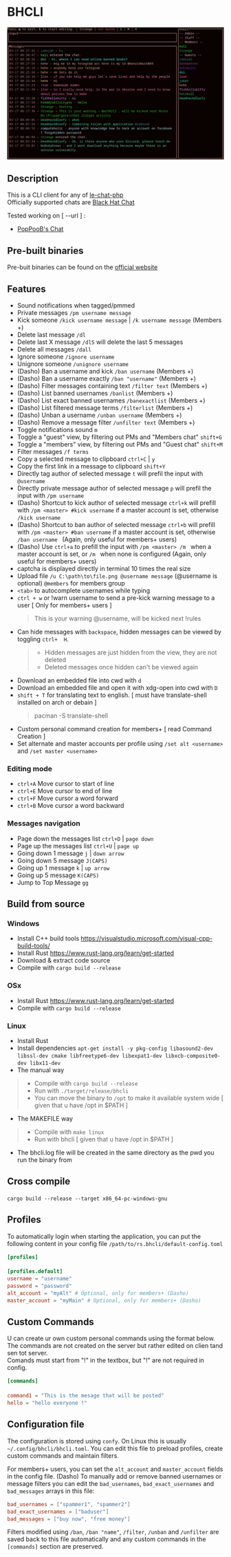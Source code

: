 # BHCLI

![screenshot](strange_bhcli.jpg "strange_bhcli")

## Description

This is a CLI client for any of [le-chat-php](https://github.com/DanWin/le-chat-php)  
Officially supported chats are [Black Hat Chat](http://blkhatjxlrvc5aevqzz5t6kxldayog6jlx5h7glnu44euzongl4fh5ad.onion)

Tested working on [ --url ] :
- [PopPooB's Chat](http://vfdvqflzfgwnejh6rrzjnuxvbnpgjr4ursv4moombwyauot5c2z6ebid.onion/chat.php)

## Pre-built binaries

Pre-buit binaries can be found on the [official website](http://git.dkforestseeaaq2dqz2uflmlsybvnq2irzn4ygyvu53oazyorednviid.onion/Strange/bhcli/releases)

## Features

- Sound notifications when tagged/pmmed
- Private messages `/pm username message`
- Kick someone `/kick username message` | `/k username message` (Members +)
- Delete last message `/dl`
- Delete last X message `/dl5` will delete the last 5 messages
- Delete all messages `/dall`
- Ignore someone `/ignore username`
- Unignore someone `/unignore username`
- (Dasho) Ban a username and kick `/ban username` (Members +)
- (Dasho) Ban a username exactly `/ban "username"` (Members +)
- (Dasho) Filter messages containing text `/filter text` (Members +)
- (Dasho) List banned usernames `/banlist` (Members +)
- (Dasho) List exact banned usernames `/banexactlist` (Members +)
- (Dasho) List filtered message terms `/filterlist` (Members +)
- (Dasho) Unban a username `/unban username` (Members +)
- (Dasho) Remove a message filter `/unfilter text` (Members +)
- Toggle notifications sound `m`
- Toggle a "guest" view, by filtering out PMs and "Members chat" `shift+G`
- Toggle a "members" view, by filtering out PMs and "Guest chat" `shift+M`
- Filter messages `/f terms`
- Copy a selected message to clipboard `ctrl+C` | `y`
- Copy the first link in a message to clipboard `shift+Y`
- Directly tag author of selected message `t` will prefil the input with `@username `
- Directly private message author of selected message `p` will prefil the input with `/pm username `
- (Dasho) Shortcut to kick author of selected message `ctrl+k` will prefill with `/pm <master> #kick username` if a master account is set, otherwise `/kick username `
- (Dasho) Shortcut to ban author of selected message `ctrl+b` will prefill with `/pm <master> #ban username` if a master account is set, otherwise `/ban username ` (Again, only useful for members+ users)
- (Dasho) Use `ctrl+a` to prefill the input with `/pm <master> /m ` when a master account is set, or `/m ` when none is configured (Again, only useful for members+ users)
- captcha is displayed directly in terminal 10 times the real size
- Upload file `/u C:\path\to\file.png @username message` (@username is optional) `@members` for members group
- `<tab>` to autocomplete usernames while typing
- `ctrl + w` or !warn username to send a pre-kick warning message to a user
  [ Only for members+ users ]
  > This is your warning @username, will be kicked next !rules
- Can hide messages with `backspace`, hidden messages can be viewed by toggling
  `ctrl+  H`. 
  > - Hidden messages are just hidden from the view, they are not deleted
  > - Deleted messages once hidden can't be viewed again
- Download an embedded file into cwd with `d`
- Download an embedded file and open it with xdg-open into cwd with `D`
- `shift + T` for translating text to english. [ must have translate-shell installed on arch or debain ]
    > pacman -S translate-shell
- Custom personal command creation for members+ [ read Command Creation ]
- Set alternate and master accounts per profile using `/set alt <username>` and `/set master <username>`

### Editing mode
- `ctrl+A` Move cursor to start of line
- `ctrl+E` Move cursor to end of line
- `ctrl+F` Move cursor a word forward
- `ctrl+B` Move cursor a word backward

### Messages navigation
- Page down the messages list `ctrl+D` | `page down`
- Page up the messages list `ctrl+U` | `page up`
- Going down 1 message `j` | `down arrow`
- Going down 5 message `J(CAPS)`
- Going up 1 message `k` | `up arrow`
- Going up 5 message `K(CAPS)`
- Jump to Top Message `gg`

## Build from source

### Windows

- Install C++ build tools https://visualstudio.microsoft.com/visual-cpp-build-tools/
- Install Rust https://www.rust-lang.org/learn/get-started
- Download & extract code source
- Compile with `cargo build --release`

### OSx

- Install Rust https://www.rust-lang.org/learn/get-started
- Compile with `cargo build --release`

### Linux

- Install Rust
- Install dependencies `apt-get install -y pkg-config libasound2-dev libssl-dev cmake libfreetype6-dev libexpat1-dev libxcb-composite0-dev libx11-dev`
- The manual way
> - Compile with `cargo build --release`
> - Run with `./target/release/bhcli`
> - You can move the binary to `/opt` to make it available system wide [ given that u have /opt in $PATH ]
- The MAKEFILE way
> - Compile with `make linux`
> - Run with bhcli [ given that u have /opt in $PATH ]
- The bhcli.log file will be created in the same directory as the pwd you run
  the binary from

## Cross compile

`cargo build --release --target x86_64-pc-windows-gnu`


## Profiles

To automatically login when starting the application, you can put the following content in your config file `/path/to/rs.bhcli/default-config.toml`

```toml
[profiles]

[profiles.default]
username = "username"
password = "password"
alt_account = "myAlt" # Optional, only for members+ (Dasho)
master_account = "myMain" # Optional, only for members+ (Dasho)
```
## Custom Commands

U can create ur own custom personal commands using the format below.<br> 
The commands are not created on the server but rather edited on clien tand sen
tot server.<br> 
Comands must start from "!" in the textbox, but "!" are not required in config.

```toml
[commands]

command1 = "This is the mesage that will be posted"
hello = "hello everyone !"
```

## Configuration file

The configuration is stored using `confy`. On Linux this is usually
`~/.config/bhcli/bhcli.toml`. You can edit this file to preload profiles,
create custom commands and maintain filters.

For members+ users, you can set the `alt_account` and `master_account` fields in the config file. (Dasho)
To manually add or remove banned usernames or message filters you can edit the
`bad_usernames`, `bad_exact_usernames` and `bad_messages` arrays in this file:

```toml
bad_usernames = ["spammer1", "spammer2"]
bad_exact_usernames = ["baduser"]
bad_messages = ["buy now", "free money"]
```

Filters modified using `/ban`, `/ban "name"`, `/filter`, `/unban` and `/unfilter` are saved
back to this file automatically and any custom commands in the `[commands]`
section are preserved.
